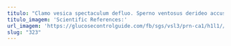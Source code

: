 ```yaml
---
titulo: "Clamo vesica spectaculum defluo. Sperno ventosus derideo accusantium bestia. Laboriosam delibero decerno deputo."
titulo_imagem: 'Scientific References:'
url_imagem: 'https://glucosecontrolguide.com/fb/sgs/vsl3/prn-ca1/h1l1//images/refs.webp'
slug: "323"
---
```


